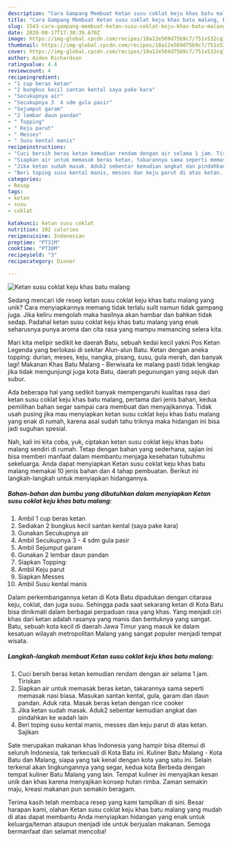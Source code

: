 ```yaml
---
description: "Cara Gampang Membuat Ketan susu coklat keju khas batu malang, Bikin Ngiler"
title: "Cara Gampang Membuat Ketan susu coklat keju khas batu malang, Bikin Ngiler"
slug: 1543-cara-gampang-membuat-ketan-susu-coklat-keju-khas-batu-malang-bikin-ngiler
date: 2020-08-17T17:38:39.670Z
image: https://img-global.cpcdn.com/recipes/18a12e569d75b9c7/751x532cq70/ketan-susu-coklat-keju-khas-batu-malang-foto-resep-utama.jpg
thumbnail: https://img-global.cpcdn.com/recipes/18a12e569d75b9c7/751x532cq70/ketan-susu-coklat-keju-khas-batu-malang-foto-resep-utama.jpg
cover: https://img-global.cpcdn.com/recipes/18a12e569d75b9c7/751x532cq70/ketan-susu-coklat-keju-khas-batu-malang-foto-resep-utama.jpg
author: Aiden Richardson
ratingvalue: 4.4
reviewcount: 4
recipeingredient:
- "1 cup beras ketan"
- "2 bungkus kecil santan kental saya pake kara"
- "Secukupnya air"
- "Secukupnya 3  4 sdm gula pasir"
- "Sejumput garam"
- "2 lembar daun pandan"
- " Topping"
- " Keju parut"
- " Messes"
- " Susu kental manis"
recipeinstructions:
- "Cuci bersih beras ketan kemudian rendam dengan air selama 1 jam. Tiriskan"
- "Siapkan air untuk memasak beras ketan, takarannya sama seperti memasak nasi biasa. Masukan santan kental, gula, garam dan daun pandan. Aduk rata. Masak beras ketan dengan rice cooker"
- "Jika ketan sudah masak. Aduk2 sebentar kemudian angkat dan pindahkan ke wadah lain"
- "Beri toping susu kental manis, messes dan keju parut di atas ketan. Sajikan"
categories:
- Resep
tags:
- ketan
- susu
- coklat

katakunci: ketan susu coklat 
nutrition: 102 calories
recipecuisine: Indonesian
preptime: "PT31M"
cooktime: "PT38M"
recipeyield: "3"
recipecategory: Dinner

---
```



![Ketan susu coklat keju khas batu malang](https://img-global.cpcdn.com/recipes/18a12e569d75b9c7/751x532cq70/ketan-susu-coklat-keju-khas-batu-malang-foto-resep-utama.jpg)

Sedang mencari ide resep ketan susu coklat keju khas batu malang yang unik? Cara menyiapkannya memang tidak terlalu sulit namun tidak gampang juga. Jika keliru mengolah maka hasilnya akan hambar dan bahkan tidak sedap. Padahal ketan susu coklat keju khas batu malang yang enak seharusnya punya aroma dan cita rasa yang mampu memancing selera kita.

Mari kita melipir sedikit ke daerah Batu, sebuah kedai kecil yakni Pos Ketan Legenda yang berlokasi di sekitar Alun-alun Batu. Ketan dengan aneka topping: durian, meses, keju, nangka, pisang, susu, gula merah, dan banyak lagi! Makanan Khas Batu Malang - Berwisata ke malang pasti tidak lengkap jika tidak mengunjungi juga kota Batu, daerah pegunungan yang sejuk dan subur.

Ada beberapa hal yang sedikit banyak mempengaruhi kualitas rasa dari ketan susu coklat keju khas batu malang, pertama dari jenis bahan, kedua pemilihan bahan segar sampai cara membuat dan menyajikannya. Tidak usah pusing jika mau menyiapkan ketan susu coklat keju khas batu malang yang enak di rumah, karena asal sudah tahu triknya maka hidangan ini bisa jadi suguhan spesial.


Nah, kali ini kita coba, yuk, ciptakan ketan susu coklat keju khas batu malang sendiri di rumah. Tetap dengan bahan yang sederhana, sajian ini bisa memberi manfaat dalam membantu menjaga kesehatan tubuhmu sekeluarga. Anda dapat menyiapkan Ketan susu coklat keju khas batu malang memakai 10 jenis bahan dan 4 tahap pembuatan. Berikut ini langkah-langkah untuk menyiapkan hidangannya.

<!--inarticleads1-->

##### Bahan-bahan dan bumbu yang dibutuhkan dalam menyiapkan Ketan susu coklat keju khas batu malang:

1. Ambil 1 cup beras ketan
1. Sediakan 2 bungkus kecil santan kental (saya pake kara)
1. Gunakan Secukupnya air
1. Ambil Secukupnya 3 - 4 sdm gula pasir
1. Ambil Sejumput garam
1. Gunakan 2 lembar daun pandan
1. Siapkan  Topping:
1. Ambil  Keju parut
1. Siapkan  Messes
1. Ambil  Susu kental manis


Dalam perkembangannya ketan di Kota Batu dipadukan dengan citarasa keju, coklat, dan juga susu. Sehingga pada saat sekarang ketan di Kota Batu bisa dinikmati dalam berbagai perpaduan rasa yang khas. Yang menjadi ciri khas dari ketan adalah rasanya yang manis dan bentuknya yang sangat. Batu, sebuah kota kecil di daerah Jawa Timur yang masuk ke dalam kesatuan wilayah metropolitan Malang yang sangat populer menjadi tempat wisata. 

<!--inarticleads2-->

##### Langkah-langkah membuat Ketan susu coklat keju khas batu malang:

1. Cuci bersih beras ketan kemudian rendam dengan air selama 1 jam. Tiriskan
1. Siapkan air untuk memasak beras ketan, takarannya sama seperti memasak nasi biasa. Masukan santan kental, gula, garam dan daun pandan. Aduk rata. Masak beras ketan dengan rice cooker
1. Jika ketan sudah masak. Aduk2 sebentar kemudian angkat dan pindahkan ke wadah lain
1. Beri toping susu kental manis, messes dan keju parut di atas ketan. Sajikan


Sate merupakan makanan khas Indonesia yang hampir bisa ditemui di seluruh Indonesia, tak terkecuali di Kota Batu ini. Kuliner Batu Malang - Kota Batu dan Malang, siapa yang tak kenal dengan kota yang satu ini. Selain terkenal akan lingkungannya yang segar, kedua kota Berbeda dengan tempat kuliner Batu Malang yang lain. Tempat kuliner ini menyajikan kesan unik dan khas karena menyajikan konsep hutan rimba. Zaman semakin maju, kreasi makanan pun semakin beragam. 

Terima kasih telah membaca resep yang kami tampilkan di sini. Besar harapan kami, olahan Ketan susu coklat keju khas batu malang yang mudah di atas dapat membantu Anda menyiapkan hidangan yang enak untuk keluarga/teman ataupun menjadi ide untuk berjualan makanan. Semoga bermanfaat dan selamat mencoba!
